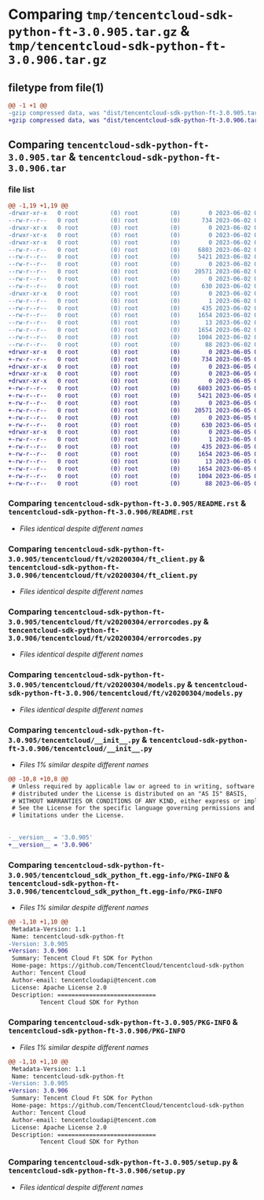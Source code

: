 # Comparing `tmp/tencentcloud-sdk-python-ft-3.0.905.tar.gz` & `tmp/tencentcloud-sdk-python-ft-3.0.906.tar.gz`

## filetype from file(1)

```diff
@@ -1 +1 @@
-gzip compressed data, was "dist/tencentcloud-sdk-python-ft-3.0.905.tar", last modified: Fri Jun  2 00:29:09 2023, max compression
+gzip compressed data, was "dist/tencentcloud-sdk-python-ft-3.0.906.tar", last modified: Mon Jun  5 00:34:54 2023, max compression
```

## Comparing `tencentcloud-sdk-python-ft-3.0.905.tar` & `tencentcloud-sdk-python-ft-3.0.906.tar`

### file list

```diff
@@ -1,19 +1,19 @@
-drwxr-xr-x   0 root         (0) root         (0)        0 2023-06-02 00:29:09.000000 tencentcloud-sdk-python-ft-3.0.905/
--rw-r--r--   0 root         (0) root         (0)      734 2023-06-02 00:29:09.000000 tencentcloud-sdk-python-ft-3.0.905/README.rst
-drwxr-xr-x   0 root         (0) root         (0)        0 2023-06-02 00:29:09.000000 tencentcloud-sdk-python-ft-3.0.905/tencentcloud/
-drwxr-xr-x   0 root         (0) root         (0)        0 2023-06-02 00:29:09.000000 tencentcloud-sdk-python-ft-3.0.905/tencentcloud/ft/
-drwxr-xr-x   0 root         (0) root         (0)        0 2023-06-02 00:29:09.000000 tencentcloud-sdk-python-ft-3.0.905/tencentcloud/ft/v20200304/
--rw-r--r--   0 root         (0) root         (0)     6803 2023-06-02 00:29:09.000000 tencentcloud-sdk-python-ft-3.0.905/tencentcloud/ft/v20200304/ft_client.py
--rw-r--r--   0 root         (0) root         (0)     5421 2023-06-02 00:29:09.000000 tencentcloud-sdk-python-ft-3.0.905/tencentcloud/ft/v20200304/errorcodes.py
--rw-r--r--   0 root         (0) root         (0)        0 2023-06-02 00:29:09.000000 tencentcloud-sdk-python-ft-3.0.905/tencentcloud/ft/v20200304/__init__.py
--rw-r--r--   0 root         (0) root         (0)    20571 2023-06-02 00:29:09.000000 tencentcloud-sdk-python-ft-3.0.905/tencentcloud/ft/v20200304/models.py
--rw-r--r--   0 root         (0) root         (0)        0 2023-06-02 00:29:09.000000 tencentcloud-sdk-python-ft-3.0.905/tencentcloud/ft/__init__.py
--rw-r--r--   0 root         (0) root         (0)      630 2023-06-02 00:29:09.000000 tencentcloud-sdk-python-ft-3.0.905/tencentcloud/__init__.py
-drwxr-xr-x   0 root         (0) root         (0)        0 2023-06-02 00:29:09.000000 tencentcloud-sdk-python-ft-3.0.905/tencentcloud_sdk_python_ft.egg-info/
--rw-r--r--   0 root         (0) root         (0)        1 2023-06-02 00:29:09.000000 tencentcloud-sdk-python-ft-3.0.905/tencentcloud_sdk_python_ft.egg-info/dependency_links.txt
--rw-r--r--   0 root         (0) root         (0)      435 2023-06-02 00:29:09.000000 tencentcloud-sdk-python-ft-3.0.905/tencentcloud_sdk_python_ft.egg-info/SOURCES.txt
--rw-r--r--   0 root         (0) root         (0)     1654 2023-06-02 00:29:09.000000 tencentcloud-sdk-python-ft-3.0.905/tencentcloud_sdk_python_ft.egg-info/PKG-INFO
--rw-r--r--   0 root         (0) root         (0)       13 2023-06-02 00:29:09.000000 tencentcloud-sdk-python-ft-3.0.905/tencentcloud_sdk_python_ft.egg-info/top_level.txt
--rw-r--r--   0 root         (0) root         (0)     1654 2023-06-02 00:29:09.000000 tencentcloud-sdk-python-ft-3.0.905/PKG-INFO
--rw-r--r--   0 root         (0) root         (0)     1004 2023-06-02 00:29:09.000000 tencentcloud-sdk-python-ft-3.0.905/setup.py
--rw-r--r--   0 root         (0) root         (0)       88 2023-06-02 00:29:09.000000 tencentcloud-sdk-python-ft-3.0.905/setup.cfg
+drwxr-xr-x   0 root         (0) root         (0)        0 2023-06-05 00:34:54.000000 tencentcloud-sdk-python-ft-3.0.906/
+-rw-r--r--   0 root         (0) root         (0)      734 2023-06-05 00:34:54.000000 tencentcloud-sdk-python-ft-3.0.906/README.rst
+drwxr-xr-x   0 root         (0) root         (0)        0 2023-06-05 00:34:54.000000 tencentcloud-sdk-python-ft-3.0.906/tencentcloud/
+drwxr-xr-x   0 root         (0) root         (0)        0 2023-06-05 00:34:54.000000 tencentcloud-sdk-python-ft-3.0.906/tencentcloud/ft/
+drwxr-xr-x   0 root         (0) root         (0)        0 2023-06-05 00:34:54.000000 tencentcloud-sdk-python-ft-3.0.906/tencentcloud/ft/v20200304/
+-rw-r--r--   0 root         (0) root         (0)     6803 2023-06-05 00:34:54.000000 tencentcloud-sdk-python-ft-3.0.906/tencentcloud/ft/v20200304/ft_client.py
+-rw-r--r--   0 root         (0) root         (0)     5421 2023-06-05 00:34:54.000000 tencentcloud-sdk-python-ft-3.0.906/tencentcloud/ft/v20200304/errorcodes.py
+-rw-r--r--   0 root         (0) root         (0)        0 2023-06-05 00:34:54.000000 tencentcloud-sdk-python-ft-3.0.906/tencentcloud/ft/v20200304/__init__.py
+-rw-r--r--   0 root         (0) root         (0)    20571 2023-06-05 00:34:54.000000 tencentcloud-sdk-python-ft-3.0.906/tencentcloud/ft/v20200304/models.py
+-rw-r--r--   0 root         (0) root         (0)        0 2023-06-05 00:34:54.000000 tencentcloud-sdk-python-ft-3.0.906/tencentcloud/ft/__init__.py
+-rw-r--r--   0 root         (0) root         (0)      630 2023-06-05 00:34:54.000000 tencentcloud-sdk-python-ft-3.0.906/tencentcloud/__init__.py
+drwxr-xr-x   0 root         (0) root         (0)        0 2023-06-05 00:34:54.000000 tencentcloud-sdk-python-ft-3.0.906/tencentcloud_sdk_python_ft.egg-info/
+-rw-r--r--   0 root         (0) root         (0)        1 2023-06-05 00:34:54.000000 tencentcloud-sdk-python-ft-3.0.906/tencentcloud_sdk_python_ft.egg-info/dependency_links.txt
+-rw-r--r--   0 root         (0) root         (0)      435 2023-06-05 00:34:54.000000 tencentcloud-sdk-python-ft-3.0.906/tencentcloud_sdk_python_ft.egg-info/SOURCES.txt
+-rw-r--r--   0 root         (0) root         (0)     1654 2023-06-05 00:34:54.000000 tencentcloud-sdk-python-ft-3.0.906/tencentcloud_sdk_python_ft.egg-info/PKG-INFO
+-rw-r--r--   0 root         (0) root         (0)       13 2023-06-05 00:34:54.000000 tencentcloud-sdk-python-ft-3.0.906/tencentcloud_sdk_python_ft.egg-info/top_level.txt
+-rw-r--r--   0 root         (0) root         (0)     1654 2023-06-05 00:34:54.000000 tencentcloud-sdk-python-ft-3.0.906/PKG-INFO
+-rw-r--r--   0 root         (0) root         (0)     1004 2023-06-05 00:34:54.000000 tencentcloud-sdk-python-ft-3.0.906/setup.py
+-rw-r--r--   0 root         (0) root         (0)       88 2023-06-05 00:34:54.000000 tencentcloud-sdk-python-ft-3.0.906/setup.cfg
```

### Comparing `tencentcloud-sdk-python-ft-3.0.905/README.rst` & `tencentcloud-sdk-python-ft-3.0.906/README.rst`

 * *Files identical despite different names*

### Comparing `tencentcloud-sdk-python-ft-3.0.905/tencentcloud/ft/v20200304/ft_client.py` & `tencentcloud-sdk-python-ft-3.0.906/tencentcloud/ft/v20200304/ft_client.py`

 * *Files identical despite different names*

### Comparing `tencentcloud-sdk-python-ft-3.0.905/tencentcloud/ft/v20200304/errorcodes.py` & `tencentcloud-sdk-python-ft-3.0.906/tencentcloud/ft/v20200304/errorcodes.py`

 * *Files identical despite different names*

### Comparing `tencentcloud-sdk-python-ft-3.0.905/tencentcloud/ft/v20200304/models.py` & `tencentcloud-sdk-python-ft-3.0.906/tencentcloud/ft/v20200304/models.py`

 * *Files identical despite different names*

### Comparing `tencentcloud-sdk-python-ft-3.0.905/tencentcloud/__init__.py` & `tencentcloud-sdk-python-ft-3.0.906/tencentcloud/__init__.py`

 * *Files 1% similar despite different names*

```diff
@@ -10,8 +10,8 @@
 # Unless required by applicable law or agreed to in writing, software
 # distributed under the License is distributed on an "AS IS" BASIS,
 # WITHOUT WARRANTIES OR CONDITIONS OF ANY KIND, either express or implied.
 # See the License for the specific language governing permissions and
 # limitations under the License.
 
 
-__version__ = '3.0.905'
+__version__ = '3.0.906'
```

### Comparing `tencentcloud-sdk-python-ft-3.0.905/tencentcloud_sdk_python_ft.egg-info/PKG-INFO` & `tencentcloud-sdk-python-ft-3.0.906/tencentcloud_sdk_python_ft.egg-info/PKG-INFO`

 * *Files 1% similar despite different names*

```diff
@@ -1,10 +1,10 @@
 Metadata-Version: 1.1
 Name: tencentcloud-sdk-python-ft
-Version: 3.0.905
+Version: 3.0.906
 Summary: Tencent Cloud Ft SDK for Python
 Home-page: https://github.com/TencentCloud/tencentcloud-sdk-python
 Author: Tencent Cloud
 Author-email: tencentcloudapi@tencent.com
 License: Apache License 2.0
 Description: ============================
         Tencent Cloud SDK for Python
```

### Comparing `tencentcloud-sdk-python-ft-3.0.905/PKG-INFO` & `tencentcloud-sdk-python-ft-3.0.906/PKG-INFO`

 * *Files 1% similar despite different names*

```diff
@@ -1,10 +1,10 @@
 Metadata-Version: 1.1
 Name: tencentcloud-sdk-python-ft
-Version: 3.0.905
+Version: 3.0.906
 Summary: Tencent Cloud Ft SDK for Python
 Home-page: https://github.com/TencentCloud/tencentcloud-sdk-python
 Author: Tencent Cloud
 Author-email: tencentcloudapi@tencent.com
 License: Apache License 2.0
 Description: ============================
         Tencent Cloud SDK for Python
```

### Comparing `tencentcloud-sdk-python-ft-3.0.905/setup.py` & `tencentcloud-sdk-python-ft-3.0.906/setup.py`

 * *Files identical despite different names*

